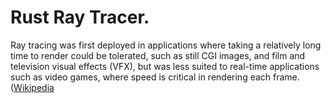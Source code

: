 # Rust Ray Tracer.

Ray tracing was first deployed in applications where taking a relatively long time to render could be tolerated, such as still CGI images, and film and television visual effects (VFX), but was less suited to real-time applications such as video games, where speed is critical in rendering each frame. ([Wikipedia](https://en.wikipedia.org/wiki/Ray_tracing_(graphics))